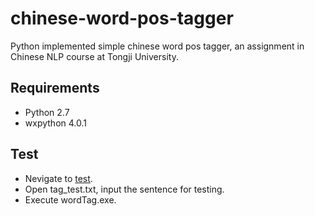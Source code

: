  chinese-word-pos-tagger
============================
Python implemented simple chinese word pos tagger, an assignment in Chinese NLP course at Tongji University.
## Requirements ##
- Python 2.7
- wxpython 4.0.1
## Test ##
- Nevigate to [test](https://github.com/ynuy1998/chinese-word-pos-tagger/raw/master/exe).
- Open tag_test.txt, input the sentence for testing.
- Execute wordTag.exe.
